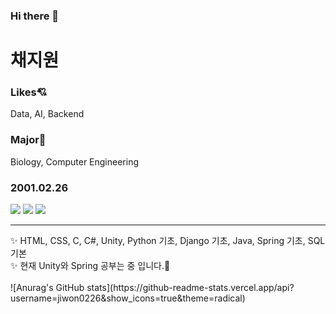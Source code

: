 ### Hi there 👋
<h1>채지원</h1>
<h3>Likes💘</h3>
Data, AI, Backend
<h3>Major🏫</h3>
Biology, Computer Engineering
<h3>2001.02.26</h3>
<a href="ppg0226@naver.com" target="_blank"><img src="https://img.shields.io/badge/Mail-000000?style=flat-square&logo=Gmail&logoColor=03C75A"/></a>
<a href="" target="_blank"><img src="https://img.shields.io/badge/Notion-F8DC75?style=flat-square&logo=Notion&logoColor=000000"/></a>
<a href="https://github.com/jiwon0226" target="_blank"><img src="https://img.shields.io/badge/GitHub-E9ECEF?style=flat-square&logo=GitHub&logoColor=000000"/></a>
<hr>
✨ HTML, CSS, C, C#, Unity, Python 기초, Django 기초, Java, Spring 기초, SQL 기본<br>
✨ 현재 Unity와 Spring 공부는 중 입니다.🌱
<br>
<br>
![Anurag's GitHub stats](https://github-readme-stats.vercel.app/api?username=jiwon0226&show_icons=true&theme=radical)

<!--
**jiwon0226/jiwon0226** is a ✨ _special_ ✨ repository because its `README.md` (this file) appears on your GitHub profile.

Here are some ideas to get you started:

- 🔭 I’m currently working on ...
- 🌱 I’m currently learning ...
- 👯 I’m looking to collaborate on ...
- 🤔 I’m looking for help with ...
- 💬 Ask me about ...
- 📫 How to reach me: ...
- 😄 Pronouns: ...
- ⚡ Fun fact: ...
-->
